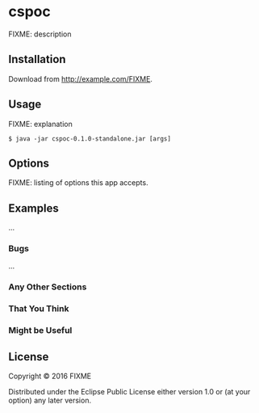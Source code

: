 # cspoc

FIXME: description

## Installation

Download from http://example.com/FIXME.

## Usage

FIXME: explanation

    $ java -jar cspoc-0.1.0-standalone.jar [args]

## Options

FIXME: listing of options this app accepts.

## Examples

...

### Bugs

...

### Any Other Sections
### That You Think
### Might be Useful

## License

Copyright © 2016 FIXME

Distributed under the Eclipse Public License either version 1.0 or (at
your option) any later version.
